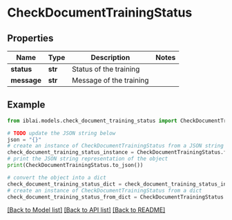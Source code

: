 # CheckDocumentTrainingStatus


## Properties

Name | Type | Description | Notes
------------ | ------------- | ------------- | -------------
**status** | **str** | Status of the training | 
**message** | **str** | Message of the training | 

## Example

```python
from iblai.models.check_document_training_status import CheckDocumentTrainingStatus

# TODO update the JSON string below
json = "{}"
# create an instance of CheckDocumentTrainingStatus from a JSON string
check_document_training_status_instance = CheckDocumentTrainingStatus.from_json(json)
# print the JSON string representation of the object
print(CheckDocumentTrainingStatus.to_json())

# convert the object into a dict
check_document_training_status_dict = check_document_training_status_instance.to_dict()
# create an instance of CheckDocumentTrainingStatus from a dict
check_document_training_status_from_dict = CheckDocumentTrainingStatus.from_dict(check_document_training_status_dict)
```
[[Back to Model list]](../README.md#documentation-for-models) [[Back to API list]](../README.md#documentation-for-api-endpoints) [[Back to README]](../README.md)


